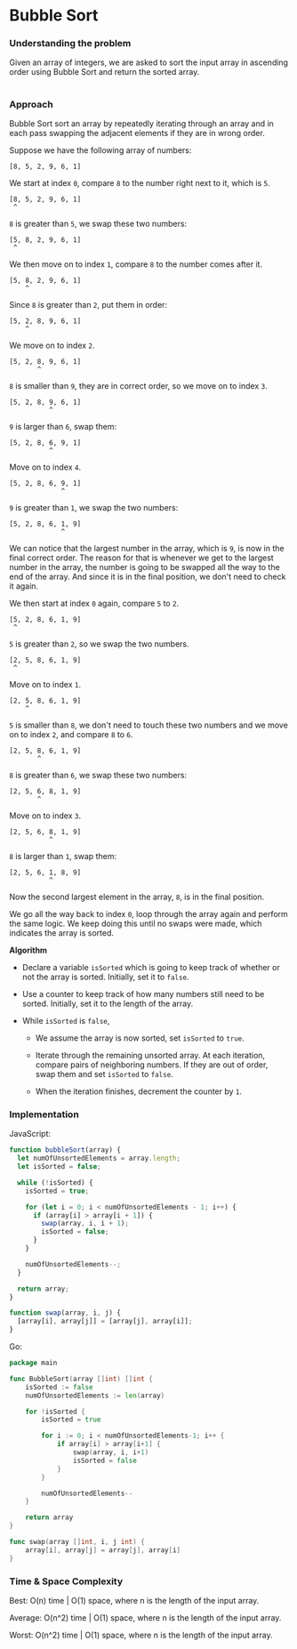 # Bubble Sort

### Understanding the problem

Given an array of integers, we are asked to sort the input array in ascending order using Bubble Sort and return the sorted array.

#

### Approach

Bubble Sort sort an array by repeatedly iterating through an array and in each pass swapping the adjacent elements if they are in wrong order.

Suppose we have the following array of numbers:

```
[8, 5, 2, 9, 6, 1]
```

We start at index `0`, compare `8` to the number right next to it, which is `5`.

```
[8, 5, 2, 9, 6, 1]
 ^
```

`8` is greater than `5`, we swap these two numbers:

```
[5, 8, 2, 9, 6, 1]
 ^
```

We then move on to index `1`, compare `8` to the number comes after it.

```
[5, 8, 2, 9, 6, 1]
    ^
```

Since `8` is greater than `2`, put them in order:

```
[5, 2, 8, 9, 6, 1]
    ^
```

We move on to index `2`.

```
[5, 2, 8, 9, 6, 1]
       ^
```

`8` is smaller than `9`, they are in correct order, so we move on to index `3`.

```
[5, 2, 8, 9, 6, 1]
          ^
```

`9` is larger than `6`, swap them:

```
[5, 2, 8, 6, 9, 1]
          ^
```

Move on to index `4`.

```
[5, 2, 8, 6, 9, 1]
             ^
```

`9` is greater than `1`, we swap the two numbers:

```
[5, 2, 8, 6, 1, 9]
             ^
```

We can notice that the largest number in the array, which is `9`, is now in the final correct order. The reason for that is whenever we get to the largest number in the array, the number is going to be swapped all the way to the end of the array. And since it is in the final position, we don't need to check it again.

We then start at index `0` again, compare `5` to `2`.

```
[5, 2, 8, 6, 1, 9]
 ^
```

`5` is greater than `2`, so we swap the two numbers.

```
[2, 5, 8, 6, 1, 9]
 ^
```

Move on to index `1`.

```
[2, 5, 8, 6, 1, 9]
    ^
```

`5` is smaller than `8`, we don't need to touch these two numbers and we move on to index `2`, and compare `8` to `6`.

```
[2, 5, 8, 6, 1, 9]
       ^
```

`8` is greater than `6`, we swap these two numbers:

```
[2, 5, 6, 8, 1, 9]
       ^
```

Move on to index `3`.

```
[2, 5, 6, 8, 1, 9]
          ^
```

`8` is larger than `1`, swap them:

```
[2, 5, 6, 1, 8, 9]
          ^
```

Now the second largest element in the array, `8`, is in the final position.

We go all the way back to index `0`, loop through the array again and perform the same logic. We keep doing this until no swaps were made, which indicates the array is sorted.

**Algorithm**

- Declare a variable `isSorted` which is going to keep track of whether or not the array is sorted. Initially, set it to `false`.

- Use a counter to keep track of how many numbers still need to be sorted. Initially, set it to the length of the array.

- While `isSorted` is `false`,

  - We assume the array is now sorted, set `isSorted` to `true`.

  - Iterate through the remaining unsorted array. At each iteration, compare pairs of neighboring numbers. If they are out of order, swap them and set `isSorted` to `false`.

  - When the iteration finishes, decrement the counter by `1`.

### Implementation

JavaScript:

```js
function bubbleSort(array) {
  let numOfUnsortedElements = array.length;
  let isSorted = false;

  while (!isSorted) {
    isSorted = true;

    for (let i = 0; i < numOfUnsortedElements - 1; i++) {
      if (array[i] > array[i + 1]) {
        swap(array, i, i + 1);
        isSorted = false;
      }
    }

    numOfUnsortedElements--;
  }

  return array;
}

function swap(array, i, j) {
  [array[i], array[j]] = [array[j], array[i]];
}
```

Go:

```go
package main

func BubbleSort(array []int) []int {
	isSorted := false
	numOfUnsortedElements := len(array)

	for !isSorted {
		isSorted = true

		for i := 0; i < numOfUnsortedElements-1; i++ {
			if array[i] > array[i+1] {
				swap(array, i, i+1)
				isSorted = false
			}
		}

		numOfUnsortedElements--
	}

	return array
}

func swap(array []int, i, j int) {
	array[i], array[j] = array[j], array[i]
}
```

### Time & Space Complexity

Best: O(n) time | O(1) space, where n is the length of the input array.

Average: O(n^2) time | O(1) space, where n is the length of the input array.

Worst: O(n^2) time | O(1) space, where n is the length of the input array.
